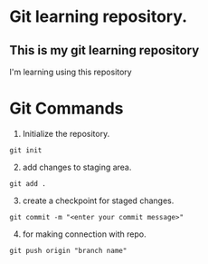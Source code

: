 # Git learning repository.
## This is my git learning repository
I'm learning using this repository

# Git Commands
1. Initialize the repository.

```
git init
```
2. add changes to staging area.
```
git add .
```
3. create a checkpoint for staged changes.
```
git commit -m "<enter your commit message>"
```
4. for making connection with repo.
```
git push origin "branch name"